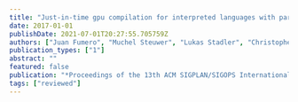 ```yaml
---
title: "Just-in-time gpu compilation for interpreted languages with partial evaluation"
date: 2017-01-01
publishDate: 2021-07-01T20:27:55.705759Z
authors: ["Juan Fumero", "Muchel Steuwer", "Lukas Stadler", "Christophe Dubach"]
publication_types: ["1"]
abstract: ""
featured: false
publication: "*Proceedings of the 13th ACM SIGPLAN/SIGOPS International Conference on Virtual Execution Environments (<span style=\"font-weight:bold\"><span style=\"font-weight:bold;color:black\">VEE</span></span>)*"
tags: ["reviewed"]
---
```


